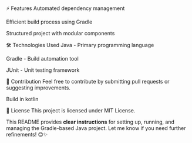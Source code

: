 ⚡ Features
Automated dependency management

Efficient build process using Gradle

Structured project with modular components

🛠️ Technologies Used
Java - Primary programming language

Gradle - Build automation tool

JUnit - Unit testing framework

🎯 Contribution
Feel free to contribute by submitting pull requests or suggesting improvements.

Build in kotlin

📄 License
This project is licensed under MIT License.

This README provides **clear instructions** for setting up, running, and managing the Gradle-based Java project. Let me know if you need further refinements! 😊✨

